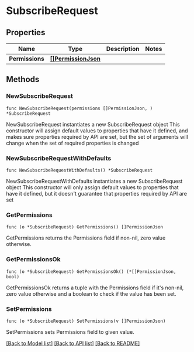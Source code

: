 # SubscribeRequest

## Properties

Name | Type | Description | Notes
------------ | ------------- | ------------- | -------------
**Permissions** | [**[]PermissionJson**](PermissionJson.md) |  | 

## Methods

### NewSubscribeRequest

`func NewSubscribeRequest(permissions []PermissionJson, ) *SubscribeRequest`

NewSubscribeRequest instantiates a new SubscribeRequest object
This constructor will assign default values to properties that have it defined,
and makes sure properties required by API are set, but the set of arguments
will change when the set of required properties is changed

### NewSubscribeRequestWithDefaults

`func NewSubscribeRequestWithDefaults() *SubscribeRequest`

NewSubscribeRequestWithDefaults instantiates a new SubscribeRequest object
This constructor will only assign default values to properties that have it defined,
but it doesn't guarantee that properties required by API are set

### GetPermissions

`func (o *SubscribeRequest) GetPermissions() []PermissionJson`

GetPermissions returns the Permissions field if non-nil, zero value otherwise.

### GetPermissionsOk

`func (o *SubscribeRequest) GetPermissionsOk() (*[]PermissionJson, bool)`

GetPermissionsOk returns a tuple with the Permissions field if it's non-nil, zero value otherwise
and a boolean to check if the value has been set.

### SetPermissions

`func (o *SubscribeRequest) SetPermissions(v []PermissionJson)`

SetPermissions sets Permissions field to given value.



[[Back to Model list]](../README.md#documentation-for-models) [[Back to API list]](../README.md#documentation-for-api-endpoints) [[Back to README]](../README.md)



